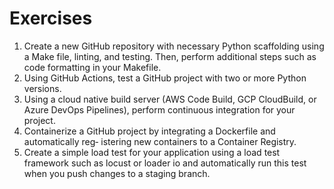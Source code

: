 # Exercises
1. Create a new GitHub repository with necessary Python scaffolding using a Make file, linting, and testing. Then, perform additional steps such as code formatting in your Makefile.
2. Using GitHub Actions, test a GitHub project with two or more Python versions.
3. Using a cloud native build server (AWS Code Build, GCP CloudBuild, or Azure
DevOps Pipelines), perform continuous integration for your project.
4. Containerize a GitHub project by integrating a Dockerfile and automatically reg‐ istering new containers to a Container Registry.
5. Create a simple load test for your application using a load test framework such as locust or loader io and automatically run this test when you push changes to a staging branch.


